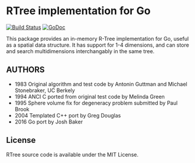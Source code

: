 RTree implementation for Go
===========================

[![Build Status](https://travis-ci.org/tidwall/rtree.svg?branch=master)](https://travis-ci.org/tidwall/rtree)
[![GoDoc](https://godoc.org/github.com/tidwall/rtree?status.svg)](https://godoc.org/github.com/tidwall/rtree)

This package provides an in-memory R-Tree implementation for Go, useful as a spatial data structure. It has support for 1-4 dimensions, and can store and search multidimensions interchangably in the same tree.

AUTHORS
-------
* 1983 Original algorithm and test code by Antonin Guttman and Michael Stonebraker, UC Berkely
* 1994 ANCI C ported from original test code by Melinda Green 
* 1995 Sphere volume fix for degeneracy problem submitted by Paul Brook
* 2004 Templated C++ port by Greg Douglas
* 2016 Go port by Josh Baker

License
-------
RTree source code is available under the MIT License.


